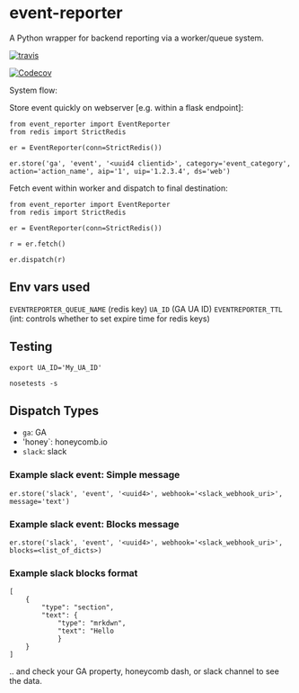 event-reporter
===========================

A Python wrapper for backend reporting via a worker/queue system.


[![travis](https://travis-ci.com/e271828-/event-reporter.svg?branch=master)](https://travis-ci.com/e271828-/event-reporter)

[![Codecov](http://codecov.io/github/e271828-/event-reporter/coverage.svg?branch=master)](http://codecov.io/github/e271828-/event-reporter?branch=master)


System flow:

Store event quickly on webserver [e.g. within a flask endpoint]:
```
from event_reporter import EventReporter
from redis import StrictRedis

er = EventReporter(conn=StrictRedis())

er.store('ga', 'event', '<uuid4 clientid>', category='event_category', action='action_name', aip='1', uip='1.2.3.4', ds='web')
```

Fetch event within worker and dispatch to final destination:
```
from event_reporter import EventReporter
from redis import StrictRedis

er = EventReporter(conn=StrictRedis())

r = er.fetch()

er.dispatch(r)
```

## Env vars used
`EVENTREPORTER_QUEUE_NAME` (redis key)
`UA_ID` (GA UA ID)
`EVENTREPORTER_TTL` (int: controls whether to set expire time for redis keys)

## Testing
```
export UA_ID='My_UA_ID'

nosetests -s
```

## Dispatch Types

 - `ga`: GA
 - 'honey`: honeycomb.io
 - `slack`: slack

### Example slack event: Simple message
`er.store('slack', 'event', '<uuid4>', webhook='<slack_webhook_uri>', message='text')`

### Example slack event: Blocks message
`er.store('slack', 'event', '<uuid4>', webhook='<slack_webhook_uri>', blocks=<list_of_dicts>)`

### Example slack blocks format
```
[
	{
		"type": "section",
		"text": {
			"type": "mrkdwn",
			"text": "Hello
			}
	}
]
```


.. and check your GA property, honeycomb dash, or slack channel to see the data.
